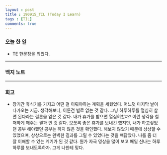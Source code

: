 ```yaml
---
layout : post
title : 190915_TIL (Today I Learn)
tags : [TIL]
comments: true
---
```

### 오늘 한 일
- TE 한문장을 외웠다.

---
### 백지 노트

---
### 회고
- 장기간 휴식기를 가지고 어떤 걸 이뤄야하는 계획을 세웠었다. 어느덧 마지막 날이 다가오는 지금. 생각해보니, 이룬건 별로 없는 것 같다. 그냥 하루하루를 열심히 살면 된다라는 결론을 얻은 것 같다. 내가 휴가를 받으면 열심히할까? 이런 생각을 철저하게 깨주는 결과 인 것 같다. 모쪼록 좋은 휴가를 보내긴 했지만, 내가 하고싶었던 공부 해야했던 공부는 하지 않은 것을 확인했다. 해보지 않았기 때문에 상상할 수 있었으며, 상상으로는 완벽한 결과를 그릴 수 있었다는 것을 꺠닳았다. 나를 좀 더 잘 이해할 수 있는 계기가 된 것 같다. 뭔가 자극 영상을 많이 보고 매일 신나는 하루하루를 보내도록하자. 그게 나한테 맞다.
